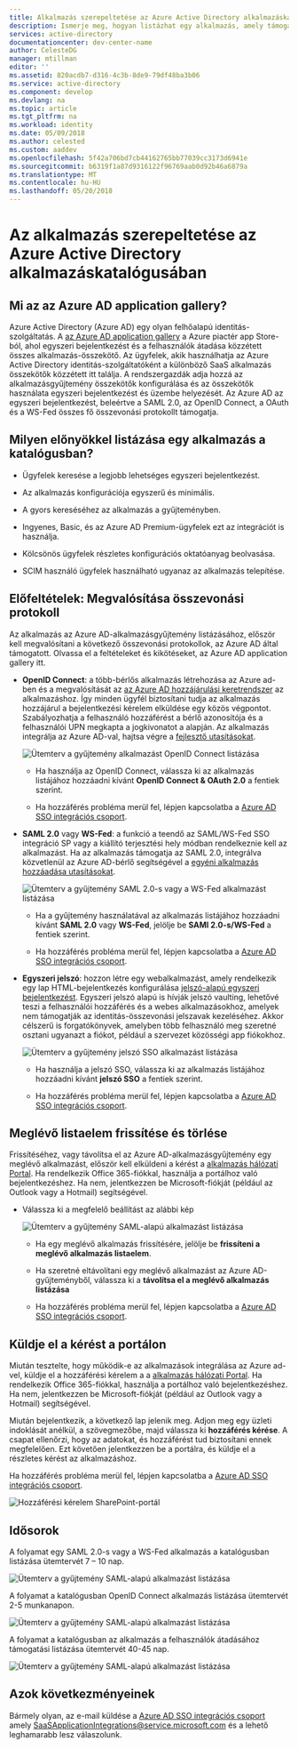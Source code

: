 ```yaml
---
title: Alkalmazás szerepeltetése az Azure Active Directory alkalmazáskatalógusában |} Microsoft Docs
description: Ismerje meg, hogyan listázhat egy alkalmazás, amely támogatja az egyszeri bejelentkezés az Azure Active Directory-alkalmazásgyűjtemény
services: active-directory
documentationcenter: dev-center-name
author: CelesteDG
manager: mtillman
editor: ''
ms.assetid: 820acdb7-d316-4c3b-8de9-79df48ba3b06
ms.service: active-directory
ms.component: develop
ms.devlang: na
ms.topic: article
ms.tgt_pltfrm: na
ms.workload: identity
ms.date: 05/09/2018
ms.author: celested
ms.custom: aaddev
ms.openlocfilehash: 5f42a706bd7cb44162765bb77039cc3173d6941e
ms.sourcegitcommit: b6319f1a87d9316122f96769aab0d92b46a6879a
ms.translationtype: MT
ms.contentlocale: hu-HU
ms.lasthandoff: 05/20/2018
---
```

# <a name="list-your-application-in-the-azure-active-directory-application-gallery"></a>Az alkalmazás szerepeltetése az Azure Active Directory alkalmazáskatalógusában


##  <a name="what-is-the-azure-ad-application-gallery"></a>Mi az az Azure AD application gallery?

Azure Active Directory (Azure AD) egy olyan felhőalapú identitás-szolgáltatás. A [az Azure AD application gallery](https://azure.microsoft.com/marketplace/active-directory/all/) a Azure piactér app Store-ból, ahol egyszeri bejelentkezést és a felhasználók átadása közzétett összes alkalmazás-összekötő. Az ügyfelek, akik használhatja az Azure Active Directory identitás-szolgáltatóként a különböző SaaS alkalmazás összekötők közzétett itt találja. A rendszergazdák adja hozzá az alkalmazásgyűjtemény összekötők konfigurálása és az összekötők használata egyszeri bejelentkezést és üzembe helyezését. Az Azure AD az egyszeri bejelentkezést, beleértve a SAML 2.0, az OpenID Connect, a OAuth és a WS-Fed összes fő összevonási protokollt támogatja.

## <a name="what-are-the-benefits-of-listing-an-application-in-the-gallery"></a>Milyen előnyökkel listázása egy alkalmazás a katalógusban?

*  Ügyfelek keresése a legjobb lehetséges egyszeri bejelentkezést.

*  Az alkalmazás konfigurációja egyszerű és minimális. 

*  A gyors kereséséhez az alkalmazás a gyűjteményben.

*  Ingyenes, Basic, és az Azure AD Premium-ügyfelek ezt az integrációt is használja. 

*  Kölcsönös ügyfelek részletes konfigurációs oktatóanyag beolvasása. 

*  SCIM használó ügyfelek használható ugyanaz az alkalmazás telepítése.


##  <a name="prerequisites-implement-federation-protocol"></a>Előfeltételek: Megvalósítása összevonási protokoll

Az alkalmazás az Azure AD-alkalmazásgyűjtemény listázásához, először kell megvalósítani a következő összevonási protokollok, az Azure AD által támogatott. Olvassa el a feltételeket és kikötéseket, az Azure AD application gallery itt. 

*   **OpenID Connect**: a több-bérlős alkalmazás létrehozása az Azure ad-ben és a megvalósítását az [az Azure AD hozzájárulási keretrendszer](active-directory-integrating-applications.md#overview-of-the-consent-framework) az alkalmazáshoz. Így minden ügyfél biztosítani tudja az alkalmazás hozzájárul a bejelentkezési kérelem elküldése egy közös végpontot. Szabályozhatja a felhasználó hozzáférést a bérlő azonosítója és a felhasználói UPN megkapta a jogkivonatot a alapján. Az alkalmazás integrálja az Azure AD-val, hajtsa végre a [fejlesztő utasításokat](active-directory-authentication-scenarios.md).

    ![Ütemterv a gyűjtemény alkalmazást OpenID Connect listázása](./media/active-directory-app-gallery-listing/openid.png)

    * Ha használja az OpenID Connect, válassza ki az alkalmazás listájához hozzáadni kívánt **OpenID Connect & OAuth 2.0** a fentiek szerint.

    * Ha hozzáférés probléma merül fel, lépjen kapcsolatba a [Azure AD SSO integrációs csoport](<mailto:SaaSApplicationIntegrations@service.microsoft.com>). 

*   **SAML 2.0** vagy **WS-Fed**: a funkció a teendő az SAML/WS-Fed SSO integráció SP vagy a kiállító terjesztési hely módban rendelkeznie kell az alkalmazást. Ha az alkalmazás támogatja az SAML 2.0, integrálva közvetlenül az Azure AD-bérlő segítségével a [egyéni alkalmazás hozzáadása utasításokat](../active-directory-saas-custom-apps.md).

    ![Ütemterv a gyűjtemény SAML 2.0-s vagy a WS-Fed alkalmazást listázása](./media/active-directory-app-gallery-listing/saml.png)

    * Ha a gyűjtemény használatával az alkalmazás listájához hozzáadni kívánt **SAML 2.0** vagy **WS-Fed**, jelölje be **SAMl 2.0-s/WS-Fed** a fentiek szerint.

    * Ha hozzáférés probléma merül fel, lépjen kapcsolatba a [Azure AD SSO integrációs csoport](<mailto:SaaSApplicationIntegrations@service.microsoft.com>). 

*   **Egyszeri jelszó**: hozzon létre egy webalkalmazást, amely rendelkezik egy lap HTML-bejelentkezés konfigurálása [jelszó-alapú egyszeri bejelentkezést](../manage-apps/what-is-single-sign-on.md). Egyszeri jelszó alapú is hívják jelszó vaulting, lehetővé teszi a felhasználói hozzáférés és a webes alkalmazásokhoz, amelyek nem támogatják az identitás-összevonási jelszavak kezeléséhez. Akkor célszerű is forgatókönyvek, amelyben több felhasználó meg szeretné osztani ugyanazt a fiókot, például a szervezet közösségi app fiókokhoz.

    ![Ütemterv a gyűjtemény jelszó SSO alkalmazást listázása](./media/active-directory-app-gallery-listing/passwordsso.png)

    * Ha használja a jelszó SSO, válassza ki az alkalmazás listájához hozzáadni kívánt **jelszó SSO** a fentiek szerint.

    * Ha hozzáférés probléma merül fel, lépjen kapcsolatba a [Azure AD SSO integrációs csoport](<mailto:SaaSApplicationIntegrations@service.microsoft.com>).

##  <a name="updateremove-existing-listing"></a>Meglévő listaelem frissítése és törlése

Frissítéséhez, vagy távolítsa el az Azure AD-alkalmazásgyűjtemény egy meglévő alkalmazást, először kell elküldeni a kérést a [alkalmazás hálózati Portal](https://microsoft.sharepoint.com/teams/apponboarding/Apps). Ha rendelkezik Office 365-fiókkal, használja a portálhoz való bejelentkezéshez. Ha nem, jelentkezzen be Microsoft-fiókját (például az Outlook vagy a Hotmail) segítségével.

* Válassza ki a megfelelő beállítást az alábbi kép

    ![Ütemterv a gyűjtemény SAML-alapú alkalmazást listázása](./media/active-directory-app-gallery-listing/updateorremove.png)
    
    * Ha egy meglévő alkalmazás frissítésére, jelölje be **frissíteni a meglévő alkalmazás listaelem**.

    * Ha szeretné eltávolítani egy meglévő alkalmazást az Azure AD-gyűjteményből, válassza ki a **távolítsa el a meglévő alkalmazás listázása**

    * Ha hozzáférés probléma merül fel, lépjen kapcsolatba a [Azure AD SSO integrációs csoport](<mailto:SaaSApplicationIntegrations@service.microsoft.com>). 

## <a name="submit-the-request-in-the-portal"></a>Küldje el a kérést a portálon

Miután tesztelte, hogy működik-e az alkalmazások integrálása az Azure ad-vel, küldje el a hozzáférési kérelem a a [alkalmazás hálózati Portal](https://microsoft.sharepoint.com/teams/apponboarding/Apps). Ha rendelkezik Office 365-fiókkal, használja a portálhoz való bejelentkezéshez. Ha nem, jelentkezzen be Microsoft-fiókját (például az Outlook vagy a Hotmail) segítségével.

Miután bejelentkezik, a következő lap jelenik meg. Adjon meg egy üzleti indoklását anélkül, a szövegmezőbe, majd válassza ki **hozzáférés kérése**. A csapat ellenőrzi, hogy az adatokat, és hozzáférést tud biztosítani ennek megfelelően. Ezt követően jelentkezzen be a portálra, és küldje el a részletes kérést az alkalmazáshoz.

Ha hozzáférés probléma merül fel, lépjen kapcsolatba a [Azure AD SSO integrációs csoport](<mailto:SaaSApplicationIntegrations@service.microsoft.com>).

![Hozzáférési kérelem SharePoint-portál](./media/active-directory-app-gallery-listing/accessrequest.png)

## <a name="timelines"></a>Idősorok
    
A folyamat egy SAML 2.0-s vagy a WS-Fed alkalmazás a katalógusban listázása ütemtervét 7 – 10 nap.

   ![Ütemterv a gyűjtemény SAML-alapú alkalmazást listázása](./media/active-directory-app-gallery-listing/timeline.png)

A folyamat a katalógusban OpenID Connect alkalmazás listázása ütemtervét 2-5 munkanapon.

   ![Ütemterv a gyűjtemény SAML-alapú alkalmazást listázása](./media/active-directory-app-gallery-listing/timeline2.png)

A folyamat a katalógusban az alkalmazás a felhasználók átadásához támogatási listázása ütemtervét 40-45 nap.

   ![Ütemterv a gyűjtemény SAML-alapú alkalmazást listázása](./media/active-directory-app-gallery-listing/provisioningtimeline.png)

## <a name="escalations"></a>Azok következményeinek

Bármely olyan, az e-mail küldése a [Azure AD SSO integrációs csoport](mailto:SaaSApplicationIntegrations@service.microsoft.com) amely SaaSApplicationIntegrations@service.microsoft.com és a lehető leghamarabb lesz válaszolunk.